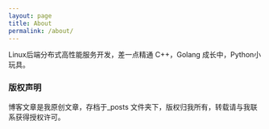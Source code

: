 ```yaml
---
layout: page
title: About
permalink: /about/
---
```




Linux后端分布式高性能服务开发，差一点精通 C++，Golang 成长中，Python小玩具。




### 版权声明

博客文章是我原创文章，存档于_posts 文件夹下，版权归我所有，转载请与我联系获得授权许可。

